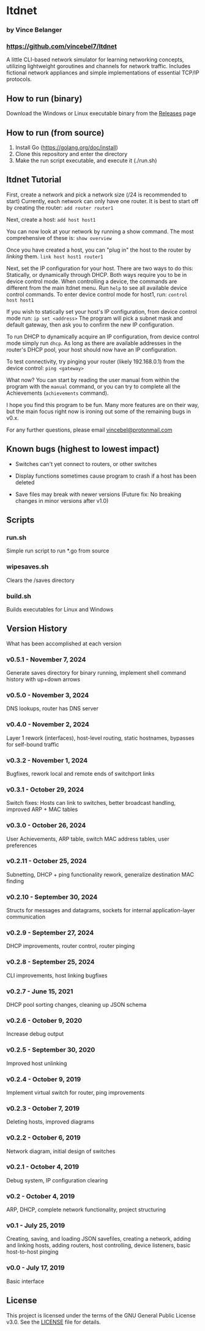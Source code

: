 # ltdnet
### by Vince Belanger
### https://github.com/vincebel7/ltdnet


A little CLI-based network simulator for learning networking concepts, utilizing lightweight goroutines and channels for network traffic.
Includes fictional network appliances and simple implementations of essential TCP/IP protocols.

## How to run (binary)
Download the Windows or Linux executable binary from the [Releases](https://github.com/vincebel7/ltdnet/releases) page

## How to run (from source)
1. Install Go (https://golang.org/doc/install)
2. Clone this repository and enter the directory
3. Make the run script executable, and execute it (./run.sh)

## ltdnet Tutorial
First, create a network and pick a network size (/24 is recommended to start)
Currently, each network can only have one router. It is best to start off by creating the router:
`add router router1`

Next, create a host:
`add host host1`

You can now look at your network by running a show command. The most comprehensive of these is:
`show overview`

Once you have created a host, you can "plug in" the host to the router by *linking* them.
`link host host1 router1`

Next, set the IP configuration for your host. There are two ways to do this: Statically, or dynamically through DHCP. Both ways require you to be in device control mode.
When controlling a device, the commands are different from the main ltdnet menu. Run `help` to see all available device control commands.
To enter device control mode for host1, run:
`control host host1`

If you wish to statically set your host's IP configuration, from device control mode run:
`ip set <address>`
The program will pick a subnet mask and default gateway, then ask you to confirm the new IP configuration.

To run DHCP to dynamically acquire an IP configuration, from device control mode simply run `dhcp`. As long as there are available addresses in the router's DHCP pool, your host should now have an IP configuration.

To test connectivity, try pinging your router (likely 192.168.0.1) from the device control:
`ping <gateway>`

What now? You can start by reading the user manual from within the program with the `manual` command, or you can try to complete all the Achievements (`achievements` command).

I hope you find this program to be fun. Many more features are on their way, but the main focus right now is ironing out some of the remaining bugs in v0.x.

For any further questions, please email vincebel@protonmail.com


## Known bugs (highest to lowest impact)
- Switches can't yet connect to routers, or other switches

- Display functions sometimes cause program to crash if a host has been deleted

- Save files may break with newer versions (Future fix: No breaking changes in minor versions after v1.0)

## Scripts

### run.sh
Simple run script to run *.go from source

### wipesaves.sh
Clears the /saves directory

### build.sh
Builds executables for Linux and Windows

## Version History
What has been accomplished at each version

### v0.5.1 - November 7, 2024
Generate saves directory for binary running, implement shell command history with up+down arrows

### v0.5.0 - November 3, 2024
DNS lookups, router has DNS server

### v0.4.0 - November 2, 2024
Layer 1 rework (interfaces), host-level routing, static hostnames, bypasses for self-bound traffic

### v0.3.2 - November 1, 2024
Bugfixes, rework local and remote ends of switchport links

### v0.3.1 - October 29, 2024
Switch fixes: Hosts can link to switches, better broadcast handling, improved ARP + MAC tables

### v0.3.0 - October 26, 2024
User Achievements, ARP table, switch MAC address tables, user preferences

### v0.2.11 - October 25, 2024
Subnetting, DHCP + ping functionality rework, generalize destination MAC finding

### v0.2.10 - September 30, 2024
Structs for messages and datagrams, sockets for internal application-layer communication

### v0.2.9 - September 27, 2024
DHCP improvements, router control, router pinging

### v0.2.8 - September 25, 2024
CLI improvements, host linking bugfixes

### v0.2.7 - June 15, 2021
DHCP pool sorting changes, cleaning up JSON schema

### v0.2.6 - October 9, 2020
Increase debug output

### v0.2.5 - September 30, 2020
Improved host unlinking

### v0.2.4 - October 9, 2019
Implement virtual switch for router, ping improvements

### v0.2.3 - October 7, 2019
Deleting hosts, improved diagrams

### v0.2.2 - October 6, 2019
Network diagram, initial design of switches

### v0.2.1 - October 4, 2019
Debug system, IP configuration clearing

### v0.2 - October 4, 2019
ARP, DHCP, complete network functionality, project structuring

### v0.1 - July 25, 2019
Creating, saving, and loading JSON savefiles, creating a network, adding and linking hosts, adding routers, host controlling, device listeners, basic host-to-host pinging

### v0.0 - July 17, 2019
Basic interface

## License
This project is licensed under the terms of the GNU General Public License v3.0. See the [LICENSE](./LICENSE) file for details.
